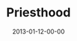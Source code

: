 ---
layout: message
category: message
series: "Saints & Scoundrels"
title: "Priesthood"
date: 2013-01-12-00-00
message_id: 763
audio: "http://s3.amazonaws.com/crossroads-media/message/audio/saintsandscoundrels-02.mp3"
audio-duration: "46:00"
program: "http://s3.amazonaws.com/crossroads-media/documents/01_12-13_13Program_Lo.pdf"
description: "Brian Tome talks about priesthood."
video: "http://s3.amazonaws.com/crossroads-media/message/video/saintsandscoundrels-02.mp4"
video-duration: "46:18"
video-image: "http://s3.amazonaws.com/crossroads-media/images/saintsandscoundrels-02-still.jpg"
explicit: false
---